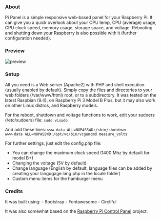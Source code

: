 <h3>About</h3>
Pi Panel is a simple responsive web-based panel for your Raspberry Pi. It can give you a quick overlook about your CPU temp, CPU (average) usage, CPU clock speed, memory usage, storage space, and voltage. Rebooting and shutting down your Raspberry is also possible with it (further configuration needed).

<h3>Preview</h3>
<img src="https://i.imgur.com/IMHKcu7.png" alt="preview">

<h3>Setup</h3>
All you need is a Web server (Apache2) with PHP and shell execution (usually enabled by default). Simply copy the files and directories to your web folders (/var/www/html) root, or to a subdirectory. It was tested on the latest Raspbian (9.4), on Raspberry Pi 3 Model B Plus, but it may also work on other Linux distros, and Raspberry models.

For the reboot, shutdown and voltage functions to work, edit your sudoers (/etc/sudoers) file:
<code>sudo visudo</code>

And add these lines:
<code>www-data ALL=NOPASSWD:/sbin/shutdown
www-data ALL=NOPASSWD:/opt/vc/bin/vcgencmd measure_volts</code>

For further settings, just edit the config.php file:
- You can change the maximum clock speed (1400 Mhz by default for model B+)
- Changing the voltage (5V by default)
- Change language (English by default, language files can be added by creating your langugage.lang.php in the locale folder)
- Custom menu items for the hamburger menu

<h3>Credits</h3>
It was built using:
- Bootstrap
- Fontawesome
- Circliful

It was also somewhat based on the <a href="https://bitbucket.org/baldisos/raspberry-pi-control-panel">Raspberry Pi Control Panel</a> project.